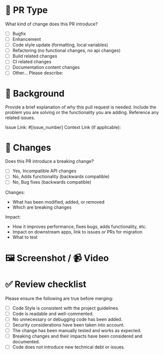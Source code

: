 # 🔘 PR Type

What kind of change does this PR introduce?

<!-- Please check the one that applies to this PR using "x". -->

- [ ] Bugfix
- [ ] Enhancement
- [ ] Code style update (formatting, local variables)
- [ ] Refactoring (no functional changes, no api changes)
- [ ] Build related changes
- [ ] CI related changes
- [ ] Documentation content changes
- [ ] Other... Please describe:

# 📜 Background

Provide a brief explanation of why this pull request is needed. Include the problem you are solving or the functionality you are adding. Reference any related issues.

Issue Link: #[issue_number]
Context Link (if applicable):

# 🔄 Changes

Does this PR introduce a breaking change?

- [ ] Yes, Incompatible API changes
- [ ] No, Adds functionality (backwards compatible)
- [ ] No, Bug fixes (backwards compatible)

Changes:

- What has been modified, added, or removed
- Which are breaking changes

Impact:

- How it improves performance, fixes bugs, adds functionality, etc.
- Impact on downstream apps, link to issues or PRs for migration
- What to test

# 🖼 Screenshot / 📹 Video

# ✅ Review checklist

Please ensure the following are true before merging:

- [ ] Code Style is consistent with the project guidelines.
- [ ] Code is readable and well-commented.
- [ ] No unnecessary or debugging code has been added.
- [ ] Security considerations have been taken into account.
- [ ] The change has been manually tested and works as expected.
- [ ] Breaking changes and their impacts have been considered and documented.
- [ ] Code does not introduce new technical debt or issues.

